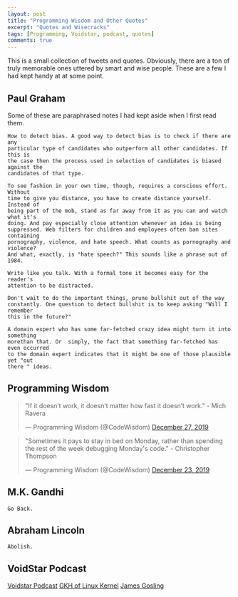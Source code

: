 ```yaml
---
layout: post
title: "Programming Wisdom and Other Quotes"
excerpt: "Quotes and Wisecracks"
tags: [Programming, Voidstar, podcast, quotes]
comments: true
---
```

This is a small collection of tweets and quotes. Obviously, there are a ton of
truly memorable ones uttered by smart and wise people. These are a few I had
kept handy at at some point.

## Paul Graham
Some of these are paraphrased notes I had kept aside when I first read them.
```
How to detect bias. A good way to detect bias is to check if there are any
particular type of candidates who outperform all other candidates. If this is
the case then the process used in selection of candidates is biased against the
candidates of that type.
```

```
To see fashion in your own time, though, requires a conscious effort. Without
time to give you distance, you have to create distance yourself. Instead of
being part of the mob, stand as far away from it as you can and watch what it's
doing. And pay especially close attention whenever an idea is being
suppressed. Web filters for children and employees often ban sites containing
pornography, violence, and hate speech. What counts as pornography and violence?
And what, exactly, is "hate speech?" This sounds like a phrase out of 1984.
```

```
Write like you talk. With a formal tone it becomes easy for the reader's
attention to be distracted.
```

```
Don't wait to do the important things, prune bullshit out of the way
constantly. One question to detect bullshit is to keep asking "Will I remember
this in the future?"
```

```
A domain expert who has some far-fetched crazy idea might turn it into something
morethan that. Or  simply, the fact that something far-fetched has even occurred
to the domain expert indicates that it might be one of those plausible yet "out
there " ideas.
```

## Programming Wisdom

<blockquote class="twitter-tweet"><p lang="en" dir="ltr">&quot;If it doesn’t work, it doesn’t matter how fast it doesn’t work.&quot; - Mich Ravera</p>&mdash; Programming Wisdom (@CodeWisdom) <a href="https://twitter.com/CodeWisdom/status/1210555188731416577?ref_src=twsrc%5Etfw">December 27, 2019</a></blockquote> <script async src="https://platform.twitter.com/widgets.js" charset="utf-8"></script> 

<blockquote class="twitter-tweet"><p lang="en" dir="ltr">&quot;Sometimes it pays to stay in bed on Monday, rather than spending the rest of the week debugging Monday&#39;s code.&quot; - Christopher Thompson</p>&mdash; Programming Wisdom (@CodeWisdom) <a href="https://twitter.com/CodeWisdom/status/1209105628762951681?ref_src=twsrc%5Etfw">December 23, 2019</a></blockquote> <script async src="https://platform.twitter.com/widgets.js" charset="utf-8"></script> 

## M.K. Gandhi
```
Go Back.
```

## Abraham Lincoln
```
Abolish.
```

## VoidStar Podcast
[Voidstar Podcast](http://www.voidstarpodcast.com)
[GKH of Linux Kernel](https://play.google.com/music/m/Dbbvaxvlwycey3vtdto74c7kyom?t=VSP-001_Change_The_World_While_Having_Fun_-_with_GKH_of_Linux_Kernel-VoidStar_Podcast)
[James Gosling](https://play.google.com/music/m/Dki5hgpe6nh46wq5kbei6ytrdpa?t=VSP-003_How_to_Start_Small_and_Win_Big_-_with_James_Gosling_the_Father_of_Java_-_Part_I-VoidStar_Pod)
